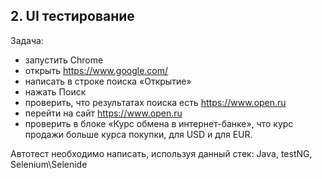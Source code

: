 ## 2. UI тестирование

Задача:

* запустить Chrome
* открыть https://www.google.com/
* написать в строке поиска «Открытие»
* нажать Поиск
* проверить, что результатах поиска есть https://www.open.ru
* перейти на сайт https://www.open.ru
* проверить в блоке «Курс обмена в интернет-банке», что курс продажи больше курса покупки, для USD и для EUR.

Автотест необходимо написать, используя данный стек:
Java, testNG, Selenium\Selenide
